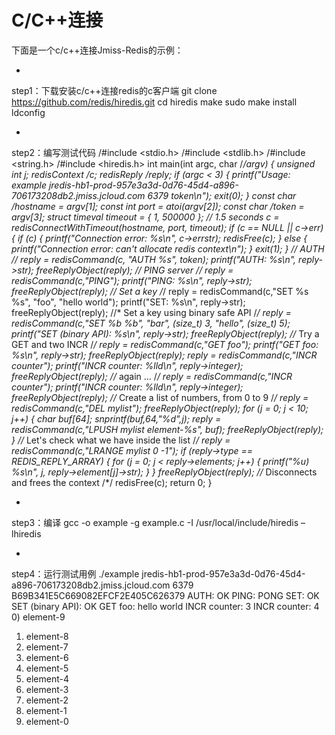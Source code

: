 # **C/C++连接**

下面是一个c/c++连接Jmiss-Redis的示例：

* 
step1：下载安装c/c++连接redis的c客户端
git clone https://github.com/redis/hiredis.git
cd hiredis
make
sudo make install
ldconfig

* 
step2：编写测试代码
/#include <stdio.h>
/#include <stdlib.h>
/#include <string.h>
/#include <hiredis.h>
int main(int argc, char /*/*argv) {
unsigned int j;
redisContext /*c;
redisReply /*reply;
if (argc < 3) {
printf("Usage: example jredis-hb1-prod-957e3a3d-0d76-45d4-a896-706173208db2.jmiss.jcloud.com 6379 token\n");
exit(0);
}
const char /*hostname = argv[1];
const int port = atoi(argv[2]);
const char /*token = argv[3];
struct timeval timeout = { 1, 500000 }; // 1.5 seconds
c = redisConnectWithTimeout(hostname, port, timeout);
if (c == NULL || c->err) {
if (c) {
printf("Connection error: %s\n", c->errstr);
redisFree(c);
} else {
printf("Connection error: can't allocate redis context\n");
}
exit(1);
}
//* AUTH /*/
reply = redisCommand(c, "AUTH %s", token);
printf("AUTH: %s\n", reply->str);
freeReplyObject(reply);
//* PING server /*/
reply = redisCommand(c,"PING");
printf("PING: %s\n", reply->str);
freeReplyObject(reply);
//* Set a key /*/
reply = redisCommand(c,"SET %s %s", "foo", "hello world");
printf("SET: %s\n", reply->str);
freeReplyObject(reply);
//* Set a key using binary safe API /*/
reply = redisCommand(c,"SET %b %b", "bar", (size_t) 3, "hello", (size_t) 5);
printf("SET (binary API): %s\n", reply->str);
freeReplyObject(reply);
//* Try a GET and two INCR /*/
reply = redisCommand(c,"GET foo");
printf("GET foo: %s\n", reply->str);
freeReplyObject(reply);
reply = redisCommand(c,"INCR counter");
printf("INCR counter: %lld\n", reply->integer);
freeReplyObject(reply);
//* again ... /*/
reply = redisCommand(c,"INCR counter");
printf("INCR counter: %lld\n", reply->integer);
freeReplyObject(reply);
//* Create a list of numbers, from 0 to 9 /*/
reply = redisCommand(c,"DEL mylist");
freeReplyObject(reply);
for (j = 0; j < 10; j++) {
char buf[64];
snprintf(buf,64,"%d",j);
reply = redisCommand(c,"LPUSH mylist element-%s", buf);
freeReplyObject(reply);
}
//* Let's check what we have inside the list /*/
reply = redisCommand(c,"LRANGE mylist 0 -1");
if (reply->type == REDIS_REPLY_ARRAY) {
for (j = 0; j < reply->elements; j++) {
printf("%u) %s\n", j, reply->element[j]->str);
}
}
freeReplyObject(reply);
//* Disconnects and frees the context /*/
redisFree(c);
return 0;
}

* 
step3：编译
gcc -o example -g example.c -I /usr/local/include/hiredis –lhiredis

* 
step4：运行测试用例
./example jredis-hb1-prod-957e3a3d-0d76-45d4-a896-706173208db2.jmiss.jcloud.com 6379 B69B341E5C669082EFCF2E405C626379
AUTH: OK
PING: PONG
SET: OK
SET (binary API): OK
GET foo: hello world
INCR counter: 3
INCR counter: 4
0) element-9
1) element-8
2) element-7
3) element-6
4) element-5
5) element-4
6) element-3
7) element-2
8) element-1
9) element-0